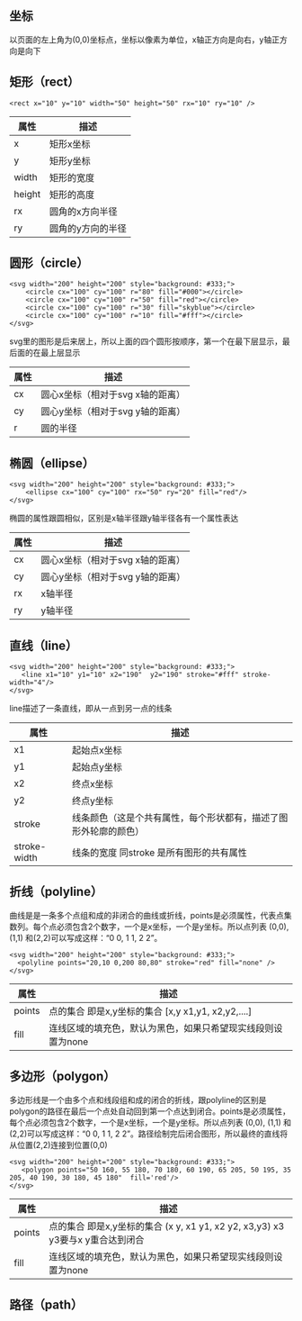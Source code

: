 ## 坐标

以页面的左上角为(0,0)坐标点，坐标以像素为单位，x轴正方向是向右，y轴正方向是向下

## 矩形（rect）
```
<rect x="10" y="10" width="50" height="50" rx="10" ry="10" />
```

属性 | 描述
---|---
 x | 矩形x坐标 
 y| 矩形y坐标
 width|矩形的宽度
 height|矩形的高度
 rx|圆角的x方向半径
 ry|圆角的y方向的半径

## 圆形（circle）
```
<svg width="200" height="200" style="background: #333;">
    <circle cx="100" cy="100" r="80" fill="#000"></circle>
    <circle cx="100" cy="100" r="50" fill="red"></circle>
    <circle cx="100" cy="100" r="30" fill="skyblue"></circle>
    <circle cx="100" cy="100" r="10" fill="#fff"></circle>
</svg>
```

svg里的图形是后来居上，所以上面的四个圆形按顺序，第一个在最下层显示，最后面的在最上层显示

属性 | 描述
---|---
 cx | 圆心x坐标（相对于svg x轴的距离） 
 cy| 圆心y坐标（相对于svg y轴的距离）
 r|圆的半径

## 椭圆（ellipse）
```
<svg width="200" height="200" style="background: #333;">
    <ellipse cx="100" cy="100" rx="50" ry="20" fill="red"/>
</svg>
```

椭圆的属性跟圆相似，区别是x轴半径跟y轴半径各有一个属性表达

属性 | 描述
---|---
 cx | 圆心x坐标（相对于svg x轴的距离） 
 cy| 圆心y坐标（相对于svg y轴的距离）
 rx| x轴半径
 ry| y轴半径

 ## 直线（line）

 ```
<svg width="200" height="200" style="background: #333;">
    <line x1="10" y1="10" x2="190"  y2="190" stroke="#fff" stroke-width="4"/>
</svg>
 ```
 line描述了一条直线，即从一点到另一点的线条

 属性 | 描述
---|---
 x1 | 起始点x坐标 
 y1| 起始点y坐标
 x2| 终点x坐标
 y2| 终点y坐标
 stroke|线条颜色（这是个共有属性，每个形状都有，描述了图形外轮廓的颜色）
 stroke-width| 线条的宽度 同stroke 是所有图形的共有属性

  ## 折线（polyline）
  曲线是是一条多个点组和成的非闭合的曲线或折线，points是必须属性，代表点集数列。每个点必须包含2个数字，一个是x坐标，一个是y坐标。所以点列表 (0,0), (1,1) 和(2,2)可以写成这样：“0 0, 1 1, 2 2”。
  ```
  <svg width="200" height="200" style="background: #333;">
    <polyline points="20,10 0,200 80,80" stroke="red" fill="none" />
  </svg>
  ```
  
 属性 | 描述
---|---
 points | 点的集合 即是x,y坐标的集合 [x,y x1,y1, x2,y2,....]
 fill |连线区域的填充色，默认为黑色，如果只希望现实线段则设置为none


## 多边形（polygon）
  多边形线是一个由多个点和线段组和成的闭合的折线，跟polyline的区别是polygon的路径在最后一个点处自动回到第一个点达到闭合。points是必须属性，每个点必须包含2个数字，一个是x坐标，一个是y坐标。所以点列表 (0,0), (1,1) 和(2,2)可以写成这样：“0 0, 1 1, 2 2”。路径绘制完后闭合图形，所以最终的直线将从位置(2,2)连接到位置(0,0)
  ```
  <svg width="200" height="200" style="background: #333;">
     <polygon points="50 160, 55 180, 70 180, 60 190, 65 205, 50 195, 35 205, 40 190, 30 180, 45 180"  fill='red'/>
  </svg>
  ```
  
 属性 | 描述
---|---
 points | 点的集合 即是x,y坐标的集合 (x y, x1 y1, x2 y2, x3,y3) x3 y3要与x y重合达到闭合
 fill |连线区域的填充色，默认为黑色，如果只希望现实线段则设置为none

 ## 路径（path）